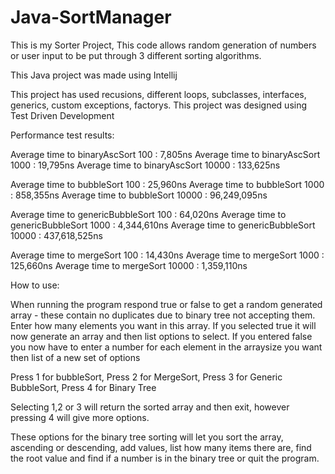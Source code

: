 # Java-SortManager
This is my Sorter Project, This code allows random generation of numbers or user input to be put through 3 different sorting algorithms.

This Java project was made using Intellij

This project has used recusions, different loops, subclasses, interfaces, generics, custom exceptions, factorys.
This project was designed using Test Driven Development

Performance test results:

Average time to binaryAscSort 100 : 7,805ns
Average time to binaryAscSort 1000 : 19,795ns
Average time to binaryAscSort 10000 : 133,625ns

Average time to bubbleSort 100 : 25,960ns
Average time to bubbleSort 1000 : 858,355ns
Average time to bubbleSort 10000 : 96,249,095ns

Average time to genericBubbleSort 100 : 64,020ns
Average time to genericBubbleSort 1000 : 4,344,610ns
Average time to genericBubbleSort 10000 : 437,618,525ns

Average time to mergeSort 100 : 14,430ns
Average time to mergeSort 1000 : 125,660ns
Average time to mergeSort 10000 : 1,359,110ns


How to use: 

When running the program respond true or false to get a random generated array - these contain no duplicates due to binary tree not accepting them.
Enter how many elements you want in this array.
If you selected true it will now generate an array and then list options to select.
If you entered false you now have to enter a number for each element in the arraysize you want then list of a new set of options

Press 1 for bubbleSort, Press 2 for MergeSort, Press 3 for Generic BubbleSort, Press 4 for Binary Tree

Selecting 1,2 or 3 will return the sorted array and then exit, however pressing 4 will give more options.

These options for the binary tree sorting will let you sort the array, ascending or descending, add values, list how many items there are, find the root value and find if a number is in the binary tree or quit the program.


